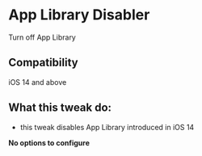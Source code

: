# App Library Disabler
Turn off App Library

## Compatibility
iOS 14 and above

## What this tweak do:
* this tweak disables App Library introduced in iOS 14

**No options to configure**
